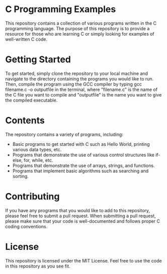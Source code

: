 # C Programming Examples

This repository contains a collection of various programs written in the C programming language. The purpose of this repository is to provide a resource for those who are learning C or simply looking for examples of well-written C code.

# Getting Started

To get started, simply clone the repository to your local machine and navigate to the directory containing the programs you would like to run. Then, compile the program using the GCC compiler by typing gcc filename.c -o outputfile in the terminal, where "filename.c" is the name of the C file you want to compile and "outputfile" is the name you want to give the compiled executable.

# Contents

The repository contains a variety of programs, including:

- Basic programs to get started with C such as Hello World, printing various data types, etc.
- Programs that demonstrate the use of various control structures like if-else, for, while, etc.
- Programs that demonstrate the use of arrays, strings, and functions.
- Programs that implement basic algorithms such as searching and sorting.

# Contributing

If you have any programs that you would like to add to this repository, please feel free to submit a pull request. When submitting a pull request, please make sure that your code is well-documented and follows proper C coding conventions.

# License

This repository is licensed under the MIT License. Feel free to use the code in this repository as you see fit.
